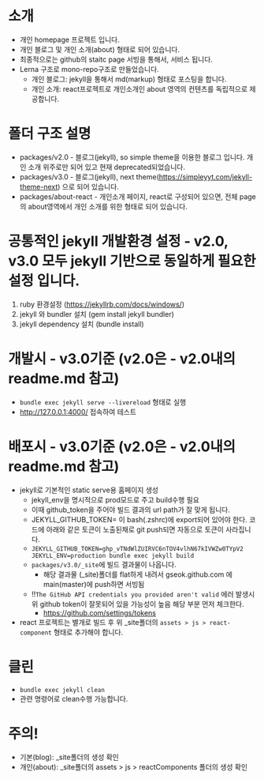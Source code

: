 # 소개
- 개인 homepage 프로젝트 입니다.
- 개인 블로그 및 개인 소개(about) 형태로 되어 있습니다.
- 최종적으로는 github의 staitc page 서빙을 통해서, 서비스 됩니다.
- Lerna 구조로 mono-repo구조로 만들었습니다.
  - 개인 블로그: jekyll을 통해서 md(markup) 형태로 포스팅을 합니다.
  - 개인 소개: react프로젝트로 개인소개인 about 영역의 컨텐츠를 독립적으로 제공합니다.


# 폴더 구조 설명
- packages/v2.0 - 블로그(jekyll), so simple theme을 이용한 블로그 입니다. 개인 소개 위주로만 되어 있고 현재 deprecated되었습니다.
- packages/v3.0 - 블로그(jekyll), next theme(https://simpleyyt.com/jekyll-theme-next) 으로 되어 있습니다.
- packages/about-react - 개인소개 페이지, react로 구성되어 있으면, 전체 page의 about영역에서 개인 소개를 위한 형태로 되어 있습니다.


# 공통적인 jekyll 개발환경 설정 - v2.0, v3.0 모두 jekyll 기반으로 동일하게 필요한 설정 입니다.
1. ruby 환경설정 (https://jekyllrb.com/docs/windows/)
2. jekyll 와 bundler 설치 (gem install jekyll bundler)
3. jekyll dependency 설치 (bundle install)


# 개발시 - v3.0기준 (v2.0은 - v2.0내의 readme.md 참고)
- ```bundle exec jekyll serve --livereload``` 형태로 실행
- http://127.0.0.1:4000/  접속하여 테스트

# 배포시 - v3.0기준 (v2.0은 - v2.0내의 readme.md 참고)
- jekyll로 기본적인 static serve용 홈페이지 생성
  - jekyll_env을 명시적으로 prod모드로 주고 build수행 필요
  - 이때 github_token을 주어야 빌드 결과의 url path가 잘 맞게 됩니다.
  - JEKYLL_GITHUB_TOKEN= 이 bash(.zshrc)에 export되어 있어야 한다. 코드에 아래와 같은 토큰이 노출된채로 git push되면 자동으로 토큰이 사라집니다.
  - ```JEKYLL_GITHUB_TOKEN=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 JEKYLL_ENV=production bundle exec jekyll build```
  - ```packages/v3.0/_site```에 빌드 결과물이 나옵니다.
    - 해당 결과물 (_site)폴더를 flat하게 내려서 gseok.github.com 에 main(master)에 push하면 서빙됨
  - !!```The GitHub API credentials you provided aren't valid``` 에러 발생시 위 github token이 잘못되어 있을 가능성이 높음 해당 부분 먼저 체크한다.
    - https://github.com/settings/tokens
- react 프로젝트는 별개로 빌드 후 위 _site폴더의 ```assets > js > react-component``` 형태로 추가해야 합니다.

# 클린
- ```bundle exec jekyll clean```
- 관련 명령어로 clean수행 가능합니다.


# 주의!
- 기본(blog): _site폴더의 생성 확인
- 개인(about): _site폴더의 assets > js > reactComponents 폴더의 생성 확인
